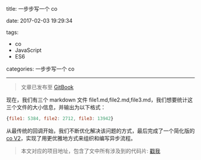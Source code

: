 title: 一步步写一个 co

date: 2017-02-03 19:29:34

tags:

-	co
-	JavaScript
-	ES6

categories: 一步步写一个 co

---



> 文章已发布至 [GitBook](https://www.gitbook.com/book/yoyoyohamapi/-co/details)

现在，我们有三个 markdown 文件 file1.md,file2.md,file3.md，我们想要统计这三个文件的大小信息，并输出为以下格式：

```js
{file1: 5384, file2: 2712, file3: 13942}
```

<!--more-->

从最传统的回调开始，我们不断优化解决该问题的方式，最后完成了一个简化版的 [co V2](https://github.com/tj/co/tree/2.0.0)，实现了用更优雅地方式来组织和编写异步流程。

> 本文对应的项目地址，包含了文中所有涉及到的代码片: [戳我](https://github.com/yoyoyohamapi/write-a-co)
